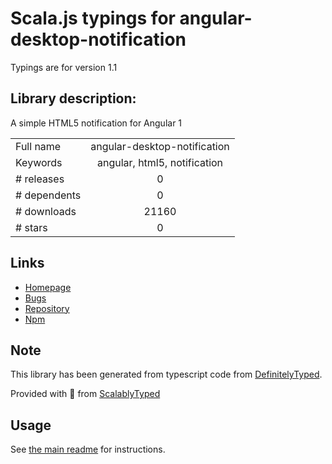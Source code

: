 
# Scala.js typings for angular-desktop-notification

Typings are for version 1.1

## Library description:
A simple HTML5 notification for Angular 1

|                    |                 |
| ------------------ | :-------------: |
| Full name          | angular-desktop-notification |
| Keywords           | angular, html5, notification |
| # releases         | 0 |
| # dependents       | 0 |
| # downloads        | 21160 |
| # stars            | 0 |

## Links
- [Homepage](https://github.com/jmsanpascual/angular-desktop-notification#readme)
- [Bugs](https://github.com/jmsanpascual/angular-desktop-notification/issues)
- [Repository](https://github.com/jmsanpascual/angular-desktop-notification)
- [Npm](https://www.npmjs.com/package/angular-desktop-notification)
    


## Note
This library has been generated from typescript code from [DefinitelyTyped](https://definitelytyped.org).

Provided with :purple_heart: from [ScalablyTyped](https://github.com/oyvindberg/ScalablyTyped)

## Usage
See [the main readme](../../readme.md) for instructions.


